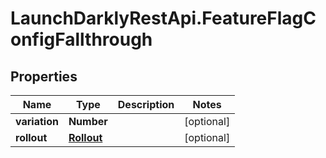 # LaunchDarklyRestApi.FeatureFlagConfigFallthrough

## Properties
Name | Type | Description | Notes
------------ | ------------- | ------------- | -------------
**variation** | **Number** |  | [optional] 
**rollout** | [**Rollout**](Rollout.md) |  | [optional] 


